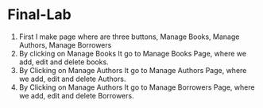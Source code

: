 # Final-Lab
1. First I make page where are three buttons, Manage Books, Manage Authors, Manage Borrowers
2. By clicking on Manage Books It go to Manage Books Page, where we add, edit and delete books.
3. By Clicking on Manage Authors It go to Manage Authors Page, where we add, edit and delete Authors.
4.  By Clicking on Manage Authors It go to Manage Borrowers Page, where we add, edit and delete Borrowers.
